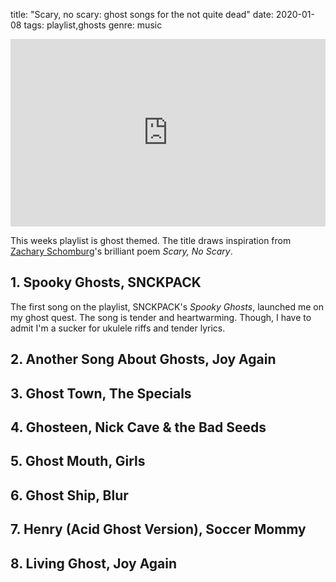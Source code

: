 title: "Scary, no scary: ghost songs for the not quite dead"
date: 2020-01-08
tags: playlist,ghosts
genre: music

<div class="frame-wrap mx-auto sm:float-right">
<iframe src="https://open.spotify.com/embed/playlist/6ahal05QUid7ZpNTBfsG9g" width="100%" height="300" frameborder="0" allowtransparency="true" allow="encrypted-media"></iframe>
</div>

This weeks playlist is ghost themed. The title draws inspiration from [Zachary Schomburg](https://www.poetryfoundation.org/poets/zachary-schomburg)'s brilliant poem _Scary, No Scary_.

## 1. Spooky Ghosts, SNCKPACK

The first song on the playlist, SNCKPACK's _Spooky Ghosts_, launched me on my ghost quest. The song is tender and heartwarming. Though, I have to admit I'm a sucker for ukulele riffs and tender lyrics.

## 2. Another Song About Ghosts, Joy Again
## 3. Ghost Town, The Specials
## 4. Ghosteen, Nick Cave & the Bad Seeds
## 5. Ghost Mouth, Girls
## 6. Ghost Ship, Blur
## 7. Henry (Acid Ghost Version), Soccer Mommy
## 8. Living Ghost, Joy Again
